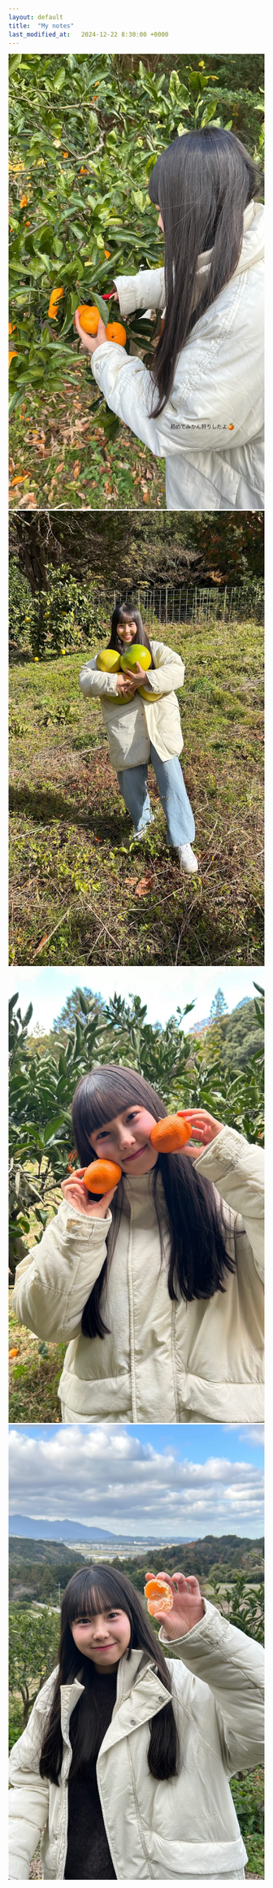 ```yaml
---
layout: default
title:  "My notes"
last_modified_at:   2024-12-22 8:30:00 +0000
---
```


![Alt text](/_assets/images/20241222_a.jpg)
![Alt text](/_assets/images/20241222_b.jpg)
![Alt text](/_assets/images/20241222_c.jpg)
![Alt text](/_assets/images/20241222_d.jpg)
